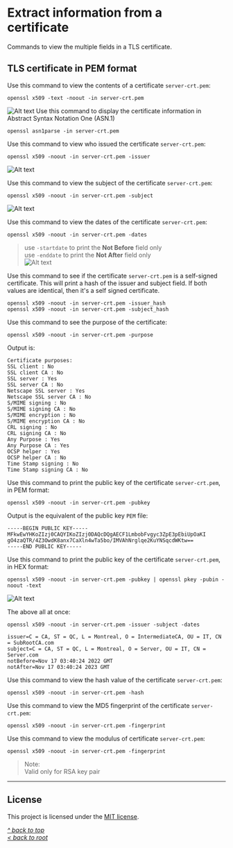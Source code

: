# Extract information from a certificate
Commands to view the multiple fields in a TLS certificate.
## TLS certificate in PEM format
Use this command to view the contents of a certificate `server-crt.pem`:
```shell
openssl x509 -text -noout -in server-crt.pem
```
![Alt text](/images/crt-pem.jpg "X.509 Certificate")
Use this command to display the certificate information in Abstract Syntax Notation One (ASN.1)
```shell
openssl asn1parse -in server-crt.pem
```

Use this command to view who issued the certificate `server-crt.pem`:
```shell
openssl x509 -noout -in server-crt.pem -issuer
```
![Alt text](/images/crt-issuer.jpg "issuer")

Use this command to view the subject of the certificate `server-crt.pem`:
```shell
openssl x509 -noout -in server-crt.pem -subject
```
![Alt text](/images/crt-subject.jpg "subject")

Use this command to view the dates of the certificate `server-crt.pem`:
```shell
openssl x509 -noout -in server-crt.pem -dates
```
>use `-startdate` to print the **Not Before** field only  
>use `-enddate` to print the **Not After** field only  
![Alt text](/images/crt-dates.jpg "dates")

Use this command to see if the certificate `server-crt.pem` is a self-signed certificate. This will print a hash of the issuer and subject field. If both values are identical, then it's a self signed certificate.
```shell
openssl x509 -noout -in server-crt.pem -issuer_hash
openssl x509 -noout -in server-crt.pem -subject_hash
```

Use this command to see the purpose of the certificate:
```shell
openssl x509 -noout -in server-crt.pem -purpose
```
Output is:
```
Certificate purposes:
SSL client : No
SSL client CA : No
SSL server : Yes
SSL server CA : No
Netscape SSL server : Yes
Netscape SSL server CA : No
S/MIME signing : No
S/MIME signing CA : No
S/MIME encryption : No
S/MIME encryption CA : No
CRL signing : No
CRL signing CA : No
Any Purpose : Yes
Any Purpose CA : Yes
OCSP helper : Yes
OCSP helper CA : No
Time Stamp signing : No
Time Stamp signing CA : No
```

Use this command to print the public key of the certificate `server-crt.pem`, in PEM format:
```shell
openssl x509 -noout -in server-crt.pem -pubkey
```
Output is the equivalent of the public key `PEM` file:
```
-----BEGIN PUBLIC KEY-----
MFkwEwYHKoZIzj0CAQYIKoZIzj0DAQcDQgAECF1LmbobFvgyc3ZpE3pEbiUpOaKI
gO4zaQTR/4Z3OwdK8anx7CaXln4wTa5bo/IMVAhNrglqe2KuYNSqcdWKtw==
-----END PUBLIC KEY-----
```

Use this command to print the public key of the certificate `server-crt.pem`, in HEX format:
```shell
openssl x509 -noout -in server-crt.pem -pubkey | openssl pkey -pubin -noout -text
```
![Alt text](/images/crt-pub.jpg "public key in hex")

The above all at once:
```shell
openssl x509 -noout -in server-crt.pem -issuer -subject -dates
```
```
issuer=C = CA, ST = QC, L = Montreal, O = IntermediateCA, OU = IT, CN = SubRootCA.com
subject=C = CA, ST = QC, L = Montreal, O = Server, OU = IT, CN = Server.com
notBefore=Nov 17 03:40:24 2022 GMT
notAfter=Nov 17 03:40:24 2023 GMT
```

Use this command to view the hash value of the certificate `server-crt.pem`:
```shell
openssl x509 -noout -in server-crt.pem -hash
```

Use this command to view the MD5 fingerprint of the certificate `server-crt.pem`:
```shell
openssl x509 -noout -in server-crt.pem -fingerprint
```

Use this command to view the modulus of certificate `server-crt.pem`:
```shell
openssl x509 -noout -in server-crt.pem -fingerprint
```
>Note:  
>Valid only for RSA key pair
***
## License
This project is licensed under the [MIT license](/LICENSE).

[_^ back to top_](#Extract-information-from-a-certificate)  
[_< back to root_](../../../)
